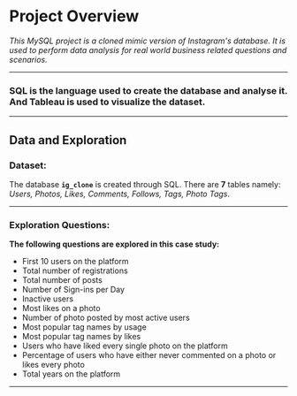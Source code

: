 # Project Overview

*This MySQL project is a cloned mimic version of Instagram's database. It is used to perform data analysis for real world business related questions and scenarios.*

-------------------------------------------------------------------------------------------------------------------------------------------------
### SQL is the language used to create the database and analyse it. And Tableau is used to visualize the dataset. 
-------------------------------------------------------------------------------------------------------------------------------------------------
## Data and Exploration

### Dataset: <br />

The database **`ig_clone`** is created through SQL. There are **7** tables namely: *Users, Photos, Likes, Comments, Follows, Tags, Photo Tags*.

-------------------------------------------------------------------------------------------------------------------------------------------------

### Exploration Questions: <br />
 
**The following questions are explored in this case study:**
 
- First 10 users on the platform
- Total number of registrations
- Total number of posts
- Number of Sign-ins per Day
- Inactive users
- Most likes on a photo
- Number of photo posted by most active users
- Most popular tag names by usage
- Most popular tag names by likes
- Users who have liked every single photo on the platform 
- Percentage of users who have either never commented on a photo or likes every photo
- Total years on the platform

-------------------------------------------------------------------------------------------------------------------------------------------------
